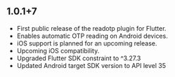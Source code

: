 ## 1.0.1+7

* First public release of the readotp plugin for Flutter. 
* Enables automatic OTP reading on Android devices. 
* iOS support is planned for an upcoming release. 
* Upcoming iOS compatibility. 
* Upgraded Flutter SDK constraint to ^3.27.3 
* Updated Android target SDK version to API level 35
